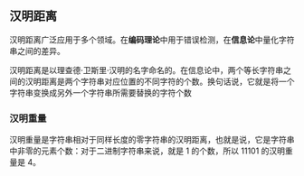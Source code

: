 ## 汉明距离

汉明距离广泛应用于多个领域。在**编码理论**中用于错误检测，在**信息论**中量化字符串之间的差异。

汉明距离是以理查德·卫斯里·汉明的名字命名的。在信息论中，两个等长字符串之间的汉明距离是两个字符串对应位置的不同字符的个数。换句话说，它就是将一个字符串变换成另外一个字符串所需要替换的字符个数

### 汉明重量

汉明重量是字符串相对于同样长度的零字符串的汉明距离，也就是说，它是字符串中非零的元素个数：对于二进制字符串来说，就是 1 的个数，所以 11101 的汉明重量是 4。